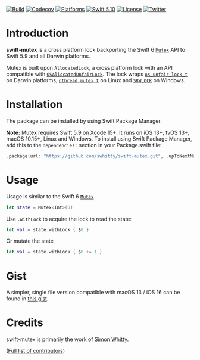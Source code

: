 [![Build](https://github.com/swhitty/swift-mutex/actions/workflows/build.yml/badge.svg)](https://github.com/swhitty/swift-mutex/actions/workflows/build.yml)
[![Codecov](https://codecov.io/gh/swhitty/swift-mutex/graphs/badge.svg)](https://codecov.io/gh/swhitty/swift-mutex)
[![Platforms](https://img.shields.io/badge/platforms-iOS%20|%20Mac%20|%20tvOS%20|%20Linux%20|%20Windows-lightgray.svg)](https://github.com/swhitty/swift-mutex/blob/main/Package.swift)
[![Swift 5.10](https://img.shields.io/badge/swift-5.9%20–%206.0-red.svg?style=flat)](https://developer.apple.com/swift)
[![License](https://img.shields.io/badge/license-MIT-lightgrey.svg)](https://opensource.org/licenses/MIT)
[![Twitter](https://img.shields.io/badge/twitter-@simonwhitty-blue.svg)](http://twitter.com/simonwhitty)

# Introduction

**swift-mutex** is a cross platform lock backporting the Swift 6 [`Mutex`](https://developer.apple.com/documentation/synchronization/mutex) API to Swift 5.9 and all Darwin platforms.

Mutex is built upon `AllocatedLock`, a cross platform lock with an API compatible with [`OSAllocatedUnfairLock`](https://developer.apple.com/documentation/os/osallocatedunfairlock).  The lock wraps [`os_unfair_lock_t`](https://developer.apple.com/documentation/os/os_unfair_lock_t) on Darwin platforms, [`pthread_mutex_t`](https://man.freebsd.org/cgi/man.cgi?pthread_mutex_lock(3)) on Linux and [`SRWLOCK`](https://learn.microsoft.com/en-us/windows/win32/sync/slim-reader-writer--srw--locks) on Windows.

# Installation

The package can be installed by using Swift Package Manager.

 **Note:** Mutex requires Swift 5.9 on Xcode 15+. It runs on iOS 13+, tvOS 13+, macOS 10.15+, Linux and Windows.
To install using Swift Package Manager, add this to the `dependencies:` section in your Package.swift file:

```swift
.package(url: "https://github.com/swhitty/swift-mutex.git", .upToNextMajor(from: "0.0.5"))
```

# Usage

Usage is similar to the Swift 6 [`Mutex`](https://developer.apple.com/documentation/synchronization/mutex)

```swift
let state = Mutex<Int>(0)
```

Use `.withLock` to acquire the lock to read the state:
```swift
let val = state.withLock { $0 }
```

Or mutate the state
```swift
let val = state.withLock { $0 += 1 }
```

# Gist

A simpler, single file version compatible with macOS 13 / iOS 16 can be found in [this gist](https://gist.github.com/swhitty/571deb25d84c1954a7a01aafa661496e).


# Credits

swift-mutex is primarily the work of [Simon Whitty](https://github.com/swhitty).

([Full list of contributors](https://github.com/swhitty/swift-mutex/graphs/contributors))
